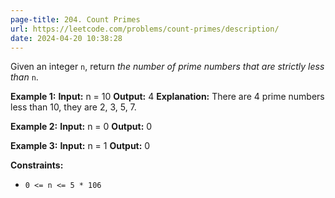 ```yaml
---
page-title: 204. Count Primes
url: https://leetcode.com/problems/count-primes/description/
date: 2024-04-20 10:38:28
---
```

Given an integer `n`, return _the number of prime numbers that are strictly less than_ `n`.

**Example 1:**
**Input:** n = 10
**Output:** 4
**Explanation:** There are 4 prime numbers less than 10, they are 2, 3, 5, 7.

**Example 2:**
**Input:** n = 0
**Output:** 0

**Example 3:**
**Input:** n = 1
**Output:** 0

**Constraints:**

- `0 <= n <= 5 * 106`